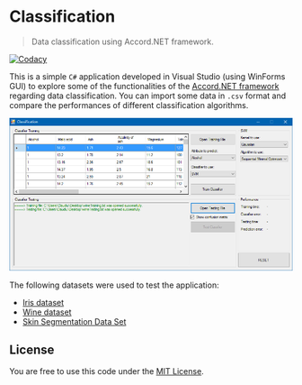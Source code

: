 # Classification

> Data classification using Accord.NET framework.

[![Codacy](https://api.codacy.com/project/badge/Grade/55d53612d8e04bac97922b4d5823d7dd)](https://www.codacy.com/app/ClaudiuGeorgiu/Classification)

This is a simple `C#` application developed in Visual Studio (using WinForms GUI) to explore some of the functionalities of the [Accord.NET framework](http://accord-framework.net/) regarding data classification. You can import some data in `.csv` format and compare the performances of different classification algorithms.

![Screenshot](screenshot.png)



The following datasets were used to test the application:
* [Iris dataset](http://archive.ics.uci.edu/ml/datasets/Iris)
* [Wine dataset](http://archive.ics.uci.edu/ml/datasets/Wine)
* [Skin Segmentation Data Set](http://archive.ics.uci.edu/ml/datasets/Skin+Segmentation)



## License

You are free to use this code under the [MIT License](https://github.com/ClaudiuGeorgiu/Classification/blob/master/LICENSE).

